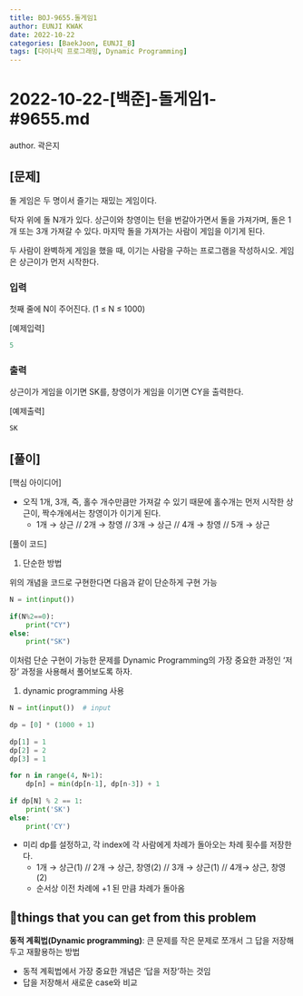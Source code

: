 ```yaml
---
title: BOJ-9655.돌게임1
author: EUNJI KWAK
date: 2022-10-22
categories: [BaekJoon, EUNJI_B]
tags: [다이나믹 프로그래밍, Dynamic Programming]
---
```



# 2022-10-22-[백준]-돌게임1-#9655.md

author. 곽은지

## [문제]

돌 게임은 두 명이서 즐기는 재밌는 게임이다.

탁자 위에 돌 N개가 있다. 상근이와 창영이는 턴을 번갈아가면서 돌을 가져가며, 돌은 1개 또는 3개 가져갈 수 있다. 마지막 돌을 가져가는 사람이 게임을 이기게 된다.

두 사람이 완벽하게 게임을 했을 때, 이기는 사람을 구하는 프로그램을 작성하시오. 게임은 상근이가 먼저 시작한다.

### 입력

첫째 줄에 N이 주어진다. (1 ≤ N ≤ 1000)

[예제입력]

```python
5
```

### 출력

상근이가 게임을 이기면 SK를, 창영이가 게임을 이기면 CY을 출력한다.

[예제출력]

```python
SK
```

## [풀이]

[핵심 아이디어]

- 오직 1개, 3개, 즉, 홀수 개수만큼만 가져갈 수 있기 때문에 홀수개는 먼저 시작한 상근이, 짝수개에서는 창영이가 이기게 된다.
    - 1개 → 상근 // 2개 → 창영 // 3개 → 상근 // 4개 → 창영 // 5개 → 상근

[풀이 코드]

1. 단순한 방법

위의 개념을 코드로 구현한다면 다음과 같이 단순하게 구현 가능

```python
N = int(input())
 
if(N%2==0):
    print("CY")
else:
    print("SK")
```

이처럼 단순 구현이 가능한 문제를 Dynamic Programming의 가장 중요한 과정인 ‘저장’ 과정을 사용해서 풀어보도록 하자.

1. dynamic programming 사용

```python
N = int(input())  # input
 
dp = [0] * (1000 + 1)
 
dp[1] = 1
dp[2] = 2
dp[3] = 1
 
for n in range(4, N+1):
    dp[n] = min(dp[n-1], dp[n-3]) + 1
 
if dp[N] % 2 == 1:
    print('SK')
else:
    print('CY')
```

- 미리 dp를 설정하고, 각 index에 각 사람에게 차례가 돌아오는 차례 횟수를 저장한다.
    - 1개 → 상근(1) // 2개 → 상근, 창영(2) // 3개 → 상근(1) // 4개→ 상근, 창영(2)
    - 순서상 이전 차례에 +1 된 만큼 차례가 돌아옴

## **📌things that you can get from this problem**

**동적 계획법(Dynamic programming)**: 큰 문제를 작은 문제로 쪼개서 그 답을 저장해두고 재활용하는 방법

- 동적 계획법에서 가장 중요한 개념은 ‘답을 저장’하는 것임
- 답을 저장해서 새로운 case와 비교
